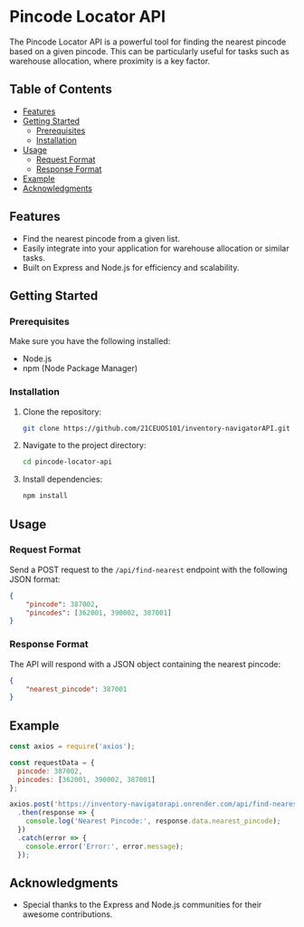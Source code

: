 # Pincode Locator API

The Pincode Locator API is a powerful tool for finding the nearest pincode based on a given pincode. This can be particularly useful for tasks such as warehouse allocation, where proximity is a key factor.

## Table of Contents

- [Features](#features)
- [Getting Started](#getting-started)
  - [Prerequisites](#prerequisites)
  - [Installation](#installation)
- [Usage](#usage)
  - [Request Format](#request-format)
  - [Response Format](#response-format)
- [Example](#example)
- [Acknowledgments](#acknowledgments)

## Features

- Find the nearest pincode from a given list.
- Easily integrate into your application for warehouse allocation or similar tasks.
- Built on Express and Node.js for efficiency and scalability.

## Getting Started

### Prerequisites

Make sure you have the following installed:

- Node.js
- npm (Node Package Manager)

### Installation

1. Clone the repository:

   ```bash
   git clone https://github.com/21CEUOS101/inventory-navigatorAPI.git
   ```

2. Navigate to the project directory:

   ```bash
   cd pincode-locator-api
   ```

3. Install dependencies:

   ```bash
   npm install
   ```

## Usage

### Request Format

Send a POST request to the `/api/find-nearest` endpoint with the following JSON format:

```json
{
    "pincode": 387002,
    "pincodes": [362001, 390002, 387001]
}
```

### Response Format

The API will respond with a JSON object containing the nearest pincode:

```json
{
    "nearest_pincode": 387001
}
```

## Example

```javascript
const axios = require('axios');

const requestData = {
  pincode: 387002,
  pincodes: [362001, 390002, 387001]
};

axios.post('https://inventory-navigatorapi.onrender.com/api/find-nearest', requestData)
  .then(response => {
    console.log('Nearest Pincode:', response.data.nearest_pincode);
  })
  .catch(error => {
    console.error('Error:', error.message);
  });
```


## Acknowledgments

- Special thanks to the Express and Node.js communities for their awesome contributions.
